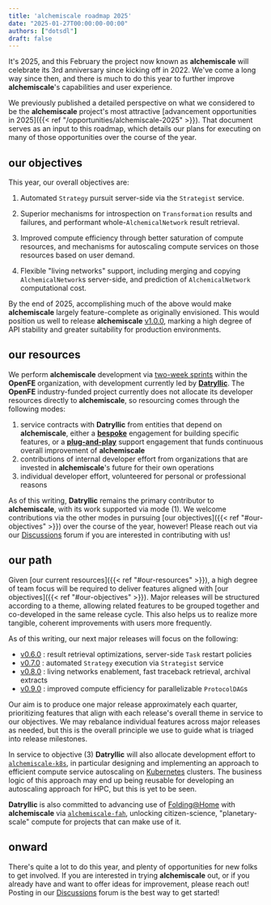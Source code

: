 ```yaml
---
title: 'alchemiscale roadmap 2025'
date: "2025-01-27T00:00:00-00:00"
authors: ["dotsdl"]
draft: false
---
```



It's 2025, and this February the project now known as **alchemiscale** will celebrate its 3rd anniversary since kicking off in 2022.
We've come a long way since then, and there is much to do this year to further improve **alchemiscale**'s capabilities and user experience.

We previously published a detailed perspective on what we considered to be the **alchemiscale** project's most attractive [advancement opportunities in 2025]({{< ref "/opportunities/alchemiscale-2025" >}}). 
That document serves as an input to this roadmap, which details our plans for executing on many of those opportunities over the course of the year.

## our objectives

This year, our overall objectives are:

1. Automated `Strategy` pursuit server-side via the `Strategist` service.

2. Superior mechanisms for introspection on `Transformation` results and failures, and performant whole-`AlchemicalNetwork` result retrieval.

3. Improved compute efficiency through better saturation of compute resources, and mechanisms for autoscaling compute services on those resources based on user demand.

4. Flexible "living networks" support, including merging and copying `AlchemicalNetwork`s server-side, and prediction of `AlchemicalNetwork` computational cost.


By the end of 2025, accomplishing much of the above would make **alchemiscale** largely feature-complete as originally envisioned.
This would position us well to release **alchemiscale** [v1.0.0](https://github.com/OpenFreeEnergy/alchemiscale/milestone/14), marking a high degree of API stability and greater suitability for production environments.


## our resources

We perform **alchemiscale** development via [two-week sprints](https://github.com/orgs/OpenFreeEnergy/projects/45/views/1) within the **OpenFE** organization, with development currently led by [**Datryllic**](https://datryllic.com/).
The **OpenFE** industry-funded project currently does not allocate its developer resources directly to **alchemiscale**, so resourcing comes through the following modes:
1. service contracts with **Datryllic** from entities that depend on **alchemiscale**, either a [**bespoke**](https://datryllic.com/services/) engagement for building specific features, or a [**plug-and-play**](https://datryllic.com/services/#plug-alchemiscale) support engagement that funds continuous overall improvement of **alchemiscale** 
2. contributions of internal developer effort from organizations that are invested in **alchemiscale**'s future for their own operations
3. individual developer effort, volunteered for personal or professional reasons

As of this writing, **Datryllic** remains the primary contributor to **alchemiscale**, with its work supported via mode (1).
We welcome contributions via the other modes in pursuing [our objectives]({{< ref "#our-objectives" >}}) over the course of the year, however!
Please reach out via our [Discussions](https://github.com/OpenFreeEnergy/alchemiscale/discussions) forum if you are interested in contributing with us!

## our path

Given [our current resources]({{< ref "#our-resources" >}}), a high degree of team focus will be required to deliver features aligned with [our objectives]({{< ref "#our-objectives" >}}).
Major releases will be structured according to a theme, allowing related features to be grouped together and co-developed in the same release cycle.
This also helps us to realize more tangible, coherent improvements with users more frequently.

As of this writing, our next major releases will focus on the following:

- [v0.6.0](https://github.com/OpenFreeEnergy/alchemiscale/milestone/16) : result retrieval optimizations, server-side `Task` restart policies
- [v0.7.0](https://github.com/OpenFreeEnergy/alchemiscale/milestone/11)  : automated `Strategy` execution via `Strategist` service
- [v0.8.0](https://github.com/OpenFreeEnergy/alchemiscale/milestone/9) : living networks enablement, fast traceback retrieval, archival extracts
- [v0.9.0](https://github.com/OpenFreeEnergy/alchemiscale/milestone/17) : improved compute efficiency for parallelizable `ProtocolDAG`s

Our aim is to produce one major release approximately each quarter, prioritizing features that align with each release's overall theme in service to our objectives.
We may rebalance individual features across major releases as needed, but this is the overall principle we use to guide what is triaged into release milestones.

In service to objective (3) **Datryllic** will also allocate development effort to [`alchemiscale-k8s`](https://github.com/datryllic/alchemiscale-k8s), in particular designing and implementing an approach to efficient compute service autoscaling on [Kubernetes](https://kubernetes.io/) clusters.
The business logic of this approach may end up being reusable for developing an autoscaling approach for HPC, but this is yet to be seen.

**Datryllic** is also committed to advancing use of [Folding@Home](https://foldingathome.org/) with **alchemiscale** via [`alchemiscale-fah`](https://github.com/OpenFreeEnergy/alchemiscale-fah), unlocking citizen-science, "planetary-scale" compute for projects that can make use of it.

## onward

There's quite a lot to do this year, and plenty of opportunities for new folks to get involved.
If you are interested in trying **alchemiscale** out, or if you already have and want to offer ideas for improvement, please reach out!
Posting in our [Discussions](https://github.com/OpenFreeEnergy/alchemiscale/discussions) forum is the best way to get started!
